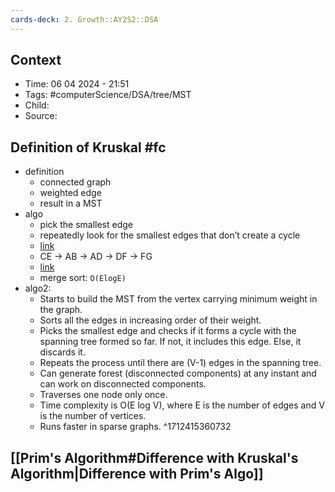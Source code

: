 ```yaml
---
cards-deck: 2. Growth::AY2S2::DSA
---
```


## Context
- Time: 06 04 2024 - 21:51
- Tags: #computerScience/DSA/tree/MST 
- Child: 
- Source: 

## Definition of Kruskal #fc
- definition
    - connected graph
    - weighted edge
    - result in a MST
- algo
    - pick the smallest edge
    - repeatedly look for the smallest edges that don’t create a cycle
	- [link](https://file.notion.so/f/f/41ea3df3-a3c8-4d94-a405-824c627a8a7c/de13fa20-58fe-4dea-b5b0-588b826ecdf1/Untitled.png?id=3257302b-fb8d-49eb-9b13-0dc035dacf34&table=block&spaceId=41ea3df3-a3c8-4d94-a405-824c627a8a7c&expirationTimestamp=1712534400000&signature=yjYPheTq_RswIlFogpH6OZHVm5Wo3nEMnnDmLwX_aVw&downloadName=Untitled.png)
    - CE → AB → AD → DF → FG
    - [link](https://file.notion.so/f/f/41ea3df3-a3c8-4d94-a405-824c627a8a7c/d204dce7-90d0-4b8f-aaa9-0d9bda0e2680/Untitled.png?id=1824dd64-4ffc-414a-89f2-825f9da21bdc&table=block&spaceId=41ea3df3-a3c8-4d94-a405-824c627a8a7c&expirationTimestamp=1712534400000&signature=9HeU5guJ940mQlKVd1O6V96OPR1UCRPq33RzTuHxpos&downloadName=Untitled.png)
    - merge sort: `O(ElogE)`
- algo2:
	- Starts to build the MST from the vertex carrying minimum weight in the graph.
	- Sorts all the edges in increasing order of their weight.
	- Picks the smallest edge and checks if it forms a cycle with the spanning tree formed so far. If not, it includes this edge. Else, it discards it.
	- Repeats the process until there are (V-1) edges in the spanning tree.
	- Can generate forest (disconnected components) at any instant and can work on disconnected components.
	- Traverses one node only once.
	- Time complexity is O(E log V), where E is the number of edges and V is the number of vertices.
	- Runs faster in sparse graphs.
^1712415360732

## [[Prim's Algorithm#Difference with Kruskal's Algorithm|Difference with Prim's Algo]] 

